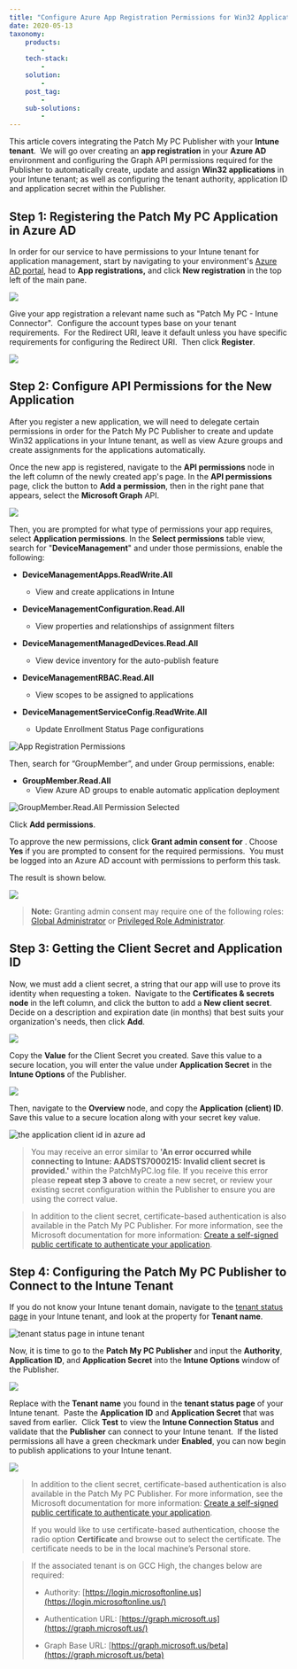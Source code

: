 ```yaml
---
title: "Configure Azure App Registration Permissions for Win32 Applications in Intune"
date: 2020-05-13
taxonomy:
    products:
        - 
    tech-stack:
        - 
    solution:
        - 
    post_tag:
        - 
    sub-solutions:
        - 
---
```


This article covers integrating the Patch My PC Publisher with your **Intune tenant**.  We will go over creating an **app registration** in your **Azure AD** environment and configuring the Graph API permissions required for the Publisher to automatically create, update and assign **Win32 applications** in your Intune tenant; as well as configuring the tenant authority, application ID and application secret within the Publisher.

## Step 1: Registering the Patch My PC Application in Azure AD

In order for our service to have permissions to your Intune tenant for application management, start by navigating to your environment's [Azure AD portal](https://portal.azure.com/#blade/Microsoft_AAD_IAM/ActiveDirectoryMenuBlade/RegisteredApps), head to **App registrations,** and click **New registration** in the top left of the main pane.

![](../../_images/azure-app-registration-12.png)

Give your app registration a relevant name such as "Patch My PC - Intune Connector".  Configure the account types base on your tenant requirements.  For the Redirect URI, leave it default unless you have specific requirements for configuring the Redirect URI.  Then click **Register**.

![](../../_images/azure-app-registration-7.png)

## Step 2: Configure API Permissions for the New Application

After you register a new application, we will need to delegate certain permissions in order for the Patch My PC Publisher to create and update Win32 applications in your Intune tenant, as well as view Azure groups and create assignments for the applications automatically.

Once the new app is registered, navigate to the **API permissions** node in the left column of the newly created app's page. In the **API permissions** page, click the button to **Add a permission**, then in the right pane that appears, select the **Microsoft Graph** API.

![](../../_images/azure-app-registration-11.png)

Then, you are prompted for what type of permissions your app requires, select **Application permissions**. In the **Select permissions** table view, search for "**DeviceManagement**" and under those permissions, enable the following:

- **DeviceManagementApps.ReadWrite.All**
    - View and create applications in Intune

- **DeviceManagementConfiguration.Read.All**
    - View properties and relationships of assignment filters

- **DeviceManagementManagedDevices.Read.All**
    - View device inventory for the auto-publish feature

- **DeviceManagementRBAC.Read.All**
    - View scopes to be assigned to applications

- **DeviceManagementServiceConfig.ReadWrite.All**
    - Update Enrollment Status Page configurations

![App Registration Permissions](images/IntuneAppRegPerms.png)

Then, search for “GroupMember”, and under Group permissions, enable:

- **GroupMember.Read.All**
    - View Azure AD groups to enable automatic application deployment

![GroupMember.Read.All Permission Selected](images/GroupMemberReadAll.png)

Click **Add permissions**.

To approve the new permissions, click **Grant admin consent for** . Choose **Yes** if you are prompted to consent for the required permissions.  You must be logged into an Azure AD account with permissions to perform this task.

The result is shown below.

![](../../_images/azure-app-registration-14.png)

> **Note:** Granting admin consent may require one of the following roles: [Global Administrator](https://docs.microsoft.com/en-us/azure/active-directory/roles/permissions-reference#global-administrator) or [Privileged Role Administrator](https://docs.microsoft.com/en-us/azure/active-directory/roles/permissions-reference#privileged-role-administrator).

## Step 3: Getting the Client Secret and Application ID

Now, we must add a client secret, a string that our app will use to prove its identity when requesting a token.  Navigate to the **Certificates & secrets node** in the left column, and click the button to add a **New client secret**. Decide on a description and expiration date (in months) that best suits your organization's needs, then click **Add**.

![](../../_images/azure-app-registration-10.png)

Copy the **Value** for the Client Secret you created. Save this value to a secure location, you will enter the value under **Application Secret** in the **Intune Options** of the Publisher.

![](../../_images/azure-app-registration-6.png)

Then, navigate to the **Overview** node, and copy the **Application (client) ID**.  Save this value to a secure location along with your secret key value.

![the application client id in azure ad](images/application-client-id.png)

> You may receive an error similar to **'An error occurred while connecting to Intune: AADSTS7000215: Invalid client secret is provided.'** within the PatchMyPC.log file. If you receive this error please **repeat step 3 above** to create a new secret, or review your existing secret configuration within the Publisher to ensure you are using the correct value.

> In addition to the client secret, certificate-based authentication is also available in the Patch My PC Publisher. For more information, see the Microsoft documentation for more information: [Create a self-signed public certificate to authenticate your application](https://docs.microsoft.com/en-us/azure/active-directory/develop/howto-create-self-signed-certificate).

## Step 4: Configuring the Patch My PC Publisher to Connect to the Intune Tenant

If you do not know your Intune tenant domain, navigate to the [tenant status page](https://devicemanagement.microsoft.com/#blade/Microsoft_Intune_DeviceSettings/TenantAdminMenu/tenantStatus) in your Intune tenant, and look at the property for **Tenant name**.

![tenant status page in intune tenant](images/tenant-status.png)

Now, it is time to go to the **Patch My PC Publisher** and input the **Authority**, **Application ID**, and **Application Secret** into the **Intune Options** window of the Publisher.

![](../../_images/azure-app-registration-16.png)

Replace with the **Tenant name** you found in the **tenant status page** of your Intune tenant.  Paste the **Application ID** and **Application Secret** that was saved from earlier.  Click **Test** to view the **Intune Connection Status** and validate that the **Publisher** can connect to your Intune tenant.  If the listed permissions all have a green checkmark under **Enabled**, you can now begin to publish applications to your Intune tenant.

![](../../_images/azure-app-registration-15.png)

> In addition to the client secret, certificate-based authentication is also available in the Patch My PC Publisher. For more information, see the Microsoft documentation for more information: [Create a self-signed public certificate to authenticate your application](https://docs.microsoft.com/en-us/azure/active-directory/develop/howto-create-self-signed-certificate).
> 
> If you would like to use certificate-based authentication, choose the radio option **Certificate** and browse out to select the certificate. The certificate needs to be in the local machine’s Personal store.

> If the associated tenant is on GCC High, the changes below are required:
> 
> - Authority: [https://login.microsoftonline.us](https://login.microsoftonline.us/)
> 
> - Authentication URL: [https://graph.microsoft.us](https://graph.microsoft.us/)
> 
> - Graph Base URL: [https://graph.microsoft.us/beta](https://graph.microsoft.us/beta)
